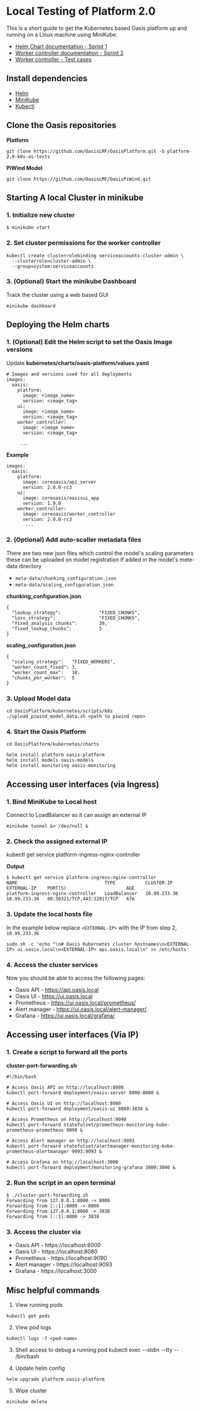 Local Testing of Platform 2.0
=============================

This is a short guide to get the Kubernetes based Oasis platform up and running on a Linux machine using MiniKube.

* [Helm Chart documentation - Sprint 1](https://github.com/OasisLMF/OasisPlatform/tree/platform-2.0-k8s-as/kubernetes/charts)
* [Worker controller documentation - Sprint 2](https://github.com/OasisLMF/OasisPlatform/tree/platform-2.0-k8s-as/kubernetes/worker-controller)
* [Worker controller - Test cases](https://github.com/OasisLMF/OasisPlatform/blob/platform-2.0-k8s-as-tests/kubernetes/worker-controller/TEST-CASES.md)

## Install dependencies

* [Helm](https://helm.sh/docs/helm/helm_install/)
* [MiniKube](https://minikube.sigs.k8s.io/docs/start/)
* [Kubectl](https://kubernetes.io/docs/tasks/tools/install-kubectl-linux/#install-using-native-package-management)


## Clone the Oasis repositories


**Platform**
```
git clone https://github.com/OasisLMF/OasisPlatform.git -b platform-2.0-k8s-as-tests
```

**PiWind Model**
```
git clone https://github.com/OasisLMF/OasisPiWind.git
```


## Starting A local Cluster in minikube

### 1. Initialize new cluster
```
$ minikube start
```

### 2. Set cluster permissions for the worker controller
```
kubectl create clusterrolebinding serviceaccounts-cluster-admin \
  --clusterrole=cluster-admin \
  --group=system:serviceaccounts
```

### 3. (Optional) Start the minikube Dashboard
Track the cluster using a web based GUI
```
minikube dashboard
```


## Deploying the Helm charts

### 1. (Optional) Edit the Helm script to set the Oasis Image versions

Update **kubernetes/charts/oasis-platform/values.yaml**
```
# Images and versions used for all deployments
images:
  oasis:
    platform:
      image: <image_name>
      version: <image_tag>
    ui:
      image: <image_name>
      version: <image_tag>
    worker_controller:
      image: <image_name>
      version: <image_tag>

     ...
```

**Example**
```
images:
  oasis:
    platform:
      image: coreoasis/api_server
      version: 2.0.0-rc3
    ui:
      image: coreoasis/oasisui_app
      version: 1.9.0
    worker_controller:
      image: coreoasis/worker_controller
      version: 2.0.0-rc3
       ...
```


### 2. (Optional) Add auto-scaller metadata files

There are two new json files which control the model's scaling parameters these can be uploaded on model registration
If added in the model's mete-data directory

* `meta-data/chunking_configuration.json`
* `meta-data/scaling_configuration.json`

**chunking_configuration.json**
```
{
  "lookup_strategy":              "FIXED_CHUNKS",
  "loss_strategy":                "FIXED_CHUNKS",
  "fixed_analysis_chunks":        20,
  "fixed_lookup_chunks":          5
}
```


**scaling_configuration.json**
```
{
  "scaling_strategy":   "FIXED_WORKERS",
  "worker_count_fixed": 3,
  "worker_count_max":   10,
  "chunks_per_worker":  5
}
```

### 3. Upload Model data
```
cd OasisPlatform/kubernetes/scripts/k8s
./upload_piwind_model_data.sh <path to piwind repo>
```


### 4. Start the Oasis Platform

```
cd OasisPlatform/kubernetes/charts

helm install platform oasis-platform
helm install models oasis-models
helm install monitoring oasis-monitoring
```



## Accessing user interfaces (via Ingress)


### 1. Bind MiniKube to Local host

Connect to LoadBalancer so it can assign an external IP
```
minikube tunnel &> /dev/null &
```

### 2. Check the assigned external IP

kubectl get service platform-ingress-nginx-controller

**Output**
```
$ kubectl get service platform-ingress-nginx-controller
NAME                                TYPE           CLUSTER-IP     EXTERNAL-IP    PORT(S)                      AGE
platform-ingress-nginx-controller   LoadBalancer   10.99.233.36   10.99.233.36   80:30321/TCP,443:32017/TCP   67m
```

### 3. Update the local hosts file

In the example below replace `<EXTERNAL-IP>` with the IP from step 2, `10.99.233.36`
```
sudo sh -c 'echo "\n# Oasis Kubernetes cluster hostnames\n<EXTERNAL-IP> ui.oasis.local\n<EXTERNAL-IP> api.oasis.local\n" >> /etc/hosts'
```

### 4. Access the cluster services

Now you should be able to access the following pages:

*  Oasis API - https://api.oasis.local
*  Oasis UI - https://ui.oasis.local
*  Prometheus - https://ui.oasis.local/prometheus/
*  Alert manager - https://ui.oasis.local/alert-manager/
*  Grafana - https://ui.oasis.local/grafana/




## Accessing user interfaces (Via IP)

### 1. Create a script to forward all the ports

**cluster-port-forwarding.sh**
```
#!/bin/bash

# Access Oasis API on http://localhost:8000
kubectl port-forward deployment/oasis-server 8000:8000 &

# Access Oasis UI on http://localhost:8080
kubectl port-forward deployment/oasis-ui 8080:3838 &

# Access Prometheus on http://localhost:9090
kubectl port-forward statefulset/prometheus-monitoring-kube-prometheus-prometheus 9090 &

# Access Alert manager on http://localhost:9093
kubectl port-forward statefulset/alertmanager-monitoring-kube-prometheus-alertmanager 9093:9093 &

# Access Grafana on http://localhost:3000
kubectl port-forward deployment/monitoring-grafana 3000:3000 &
```

### 2. Run the script in an open terminal

```
$ ./cluster-port-forwarding.sh
Forwarding from 127.0.0.1:8000 -> 8000
Forwarding from [::1]:8000 -> 8000
Forwarding from 127.0.0.1:8080 -> 3838
Forwarding from [::1]:8080 -> 3838

```

### 3. Access the cluster via

*  Oasis API - https://localhost:8000
*  Oasis UI - https://localhost:8080
*  Prometheus - https://localhost:9090
*  Alert manager - https://localhost:9093
*  Grafana - https://localhost:3000



## Misc helpful commands

1. View running pods
```
kubectl get pods
```

2. View pod logs
```
kubectl logs -f <pod-name>
```

3. Shell access to debug a running pod
kubectl exec --stdin --tty <pod-name> -- /bin/bash

4. Update helm config
```
helm upgrade platform oasis-platform
```

5. Wipe cluster
```
minikube delete
```
